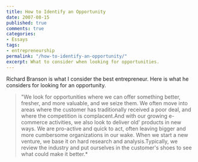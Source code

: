 ```yaml
---
title: How to Identify an Opportunity
date: 2007-08-15
published: true
comments: true
categories:
- Essays
tags:
- entrepreneurship
permalink: "/how-to-identify-an-opportunity/"
excerpt: What to consider when looking for opportunities.
---
```

Richard Branson is what I consider the best entrepreneur.  Here is what he considers for looking for an opportunity.

> "We look for opportunities where we can offer something better, fresher, and more valuable, and we seize them. We often move into areas where the customer has traditionally received a poor deal, and where the competition is complacent.And with our growing e-commerce activities, we also look to deliver old' products in new ways. We are pro-active and quick to act, often leaving bigger and more cumbersome organizations in our wake. When we start a new venture, we base it on hard research and analysis.Typically, we review the industry and put ourselves in the customer's shoes to see what could make it better.*
